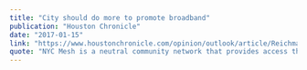 ```yaml
---
title: "City should do more to promote broadband"
publication: "Houston Chronicle"
date: "2017-01-15"
link: "https://www.houstonchronicle.com/opinion/outlook/article/Reichman-City-should-do-more-to-promote-broadband-12469229.php"
quote: "NYC Mesh is a neutral community network that provides access through a series of rooftop nodes and supernodes. It delivers internet service wirelessly and connects to a fiber backbone in key places. Houston officials should be actively exploring ideas such as this"
---
```


